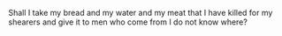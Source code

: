 Shall I take my bread and my water and my meat that I have killed for my shearers and give it to men who come from I do not know where?
